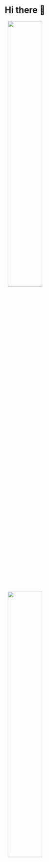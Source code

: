 <div align="center">
<h1> Hi there 👋 </h1>
</div>

<!--
**Akmal76/Akmal76** is a ✨ _special_ ✨ repository because its `README.md` (this file) appears on your GitHub profile.

Here are some ideas to get you started:

- 🔭 I’m currently working on ...
- 🌱 I’m currently learning ...
- 👯 I’m looking to collaborate on ...
- 🤔 I’m looking for help with ...
- 💬 Ask me about ...
- 📫 How to reach me: ...
- 😄 Pronouns: ...
- ⚡ Fun fact: ...
-->

<div align="center">
<img align="center" width="47%" src="https://github-readme-stats.vercel.app/api?username=Akmal76&show_icons=true&theme=radical"/>
</div>

<br>

<div align="center">
<img width="47%" src="https://github-readme-stats.vercel.app/api/top-langs/?username=Akmal76&layout=compact&theme=radical"/>
</div>
